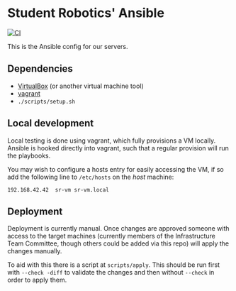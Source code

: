 # Student Robotics' Ansible

[![CI](https://github.com/RealOrangeOne/srobo-server-web/actions/workflows/ci.yml/badge.svg)](https://github.com/RealOrangeOne/srobo-server-web/actions/workflows/ci.yml)

This is the Ansible config for our servers.

## Dependencies

- [VirtualBox](https://www.virtualbox.org/) (or another virtual machine tool)
- [vagrant](https://www.vagrantup.com/)
- `./scripts/setup.sh`

## Local development

Local testing is done using vagrant, which fully provisions a VM locally. Ansible is hooked directly into vagrant, such that a regular provision will run the playbooks.

You may wish to configure a hosts entry for easily accessing the VM, if so add
the following line to `/etc/hosts` on the *host* machine:

```
192.168.42.42  sr-vm sr-vm.local
```

## Deployment

Deployment is currently manual. Once changes are approved someone with access to
the target machines (currently members of the Infrastructure Team Committee,
though others could be added via this repo) will apply the changes manually.

To aid with this there is a script at `scripts/apply`. This should be run first
with `--check -diff` to validate the changes and then without `--check` in order
to apply them.
